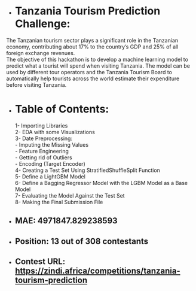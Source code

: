 * # Tanzania Tourism Prediction Challenge: 
The Tanzanian tourism sector plays a significant role in the Tanzanian economy, contributing about 17% to the country’s GDP and 25% of all foreign exchange revenues.
<br />The objective of this hackathon is to develop a machine learning model to predict what a tourist will spend when visiting Tanzania.
The model can be used by different tour operators and the Tanzania Tourism Board to automatically help 
tourists across the world estimate their expenditure before visiting Tanzania.
* # Table of Contents:
  1- Importing Libraries
<br />  2- EDA with some Visualizations
<br />  3- Date Preprocessing:
<br />   - Imputing the Missing Values
<br />   - Feature Engineering
<br />   - Getting rid of Outliers
<br />   - Encoding (Target Encoder)
<br /> 4- Creating a Test Set Using StratifiedShuffleSplit Function 
<br /> 5- Define a LightGBM Model
<br /> 6- Define a Bagging Regressor Model with the LGBM Model as a Base Model
<br /> 7- Evaluating the Model Against the Test Set
<br /> 8- Making the Final Submission File

* ## MAE: 4971847.829238593
* ## Position: 13 out of 308 contestants
* ## Contest URL: https://zindi.africa/competitions/tanzania-tourism-prediction
